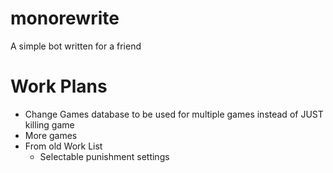 # monorewrite
A simple bot written for a friend

# Work Plans
 - Change Games database to be used for multiple games instead of JUST killing game
 - More games
 - From old Work List
   - Selectable punishment settings